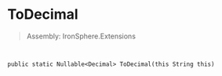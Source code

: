 ﻿

# ToDecimal

> Assembly: IronSphere.Extensions



```


public static Nullable<Decimal> ToDecimal(this String this)
```